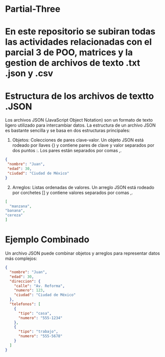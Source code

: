 # Partial-Three


# En este repositorio se subiran todas las actividades relacionadas con el parcial 3 de POO, matrices y la gestion de archivos de texto .txt .json y .csv 

# Estructura de los archivos de textto .JSON

Los archivos JSON (JavaScript Object Notation) son un formato de texto ligero utilizado para intercambiar datos. La estructura de un archivo JSON es bastante sencilla y se basa en dos estructuras principales:

1. Objetos: Colecciones de pares clave-valor. Un objeto JSON está rodeado por llaves {} y contiene pares de clave y valor separados por dos puntos :. Los pares están separados por comas ,.
```json
{
 "nombre": "Juan", 
 "edad": 30, 
 "ciudad": "Ciudad de México" 
}
```
2. Arreglos: Listas ordenadas de valores. Un arreglo JSON está rodeado por corchetes [] y contiene valores separados por comas ,.
```json
[
  "manzana",
"banana",
"cereza"
]
```
# Ejemplo Combinado
Un archivo JSON puede combinar objetos y arreglos para representar datos más complejos:

```json
{
  "nombre": "Juan",
  "edad": 30,
  "direccion": {
    "calle": "Av. Reforma",
    "numero": 123,
    "ciudad": "Ciudad de México"
  },
  "telefonos": [
    {
      "tipo": "casa",
      "numero": "555-1234"
    },
    {
      "tipo": "trabajo",
      "numero": "555-5678"
    }
  ]
}
```
